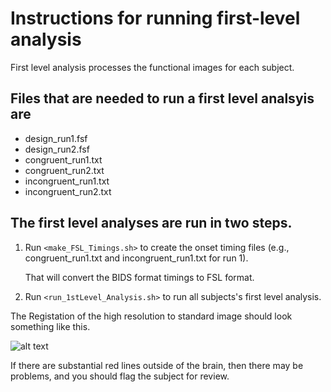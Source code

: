 # Instructions for running first-level analysis

First level analysis processes the functional images for each subject.

## Files that are needed to run a first level analsyis are

* design_run1.fsf     
* design_run2.fsf
* congruent_run1.txt  
* congruent_run2.txt
* incongruent_run1.txt 
* incongruent_run2.txt


## The first level analyses are run in two steps.

1. Run `<make_FSL_Timings.sh>` to create the onset timing files
   (e.g., congruent_run1.txt and incongruent_run1.txt for run 1).

   That will convert the BIDS format timings to FSL format.

1. Run `<run_1stLevel_Analysis.sh>` to run all subjects's first level
   analysis.

The Registation of the high resolution to standard image should look something
like this.

![alt text](highres2standard.png)

If there are substantial red lines outside of the brain, then there may
be problems, and you should flag the subject for review.

